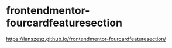 # frontendmentor-fourcardfeaturesection
https://lanszesz.github.io/frontendmentor-fourcardfeaturesection/
